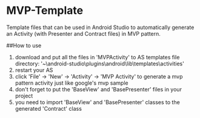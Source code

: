 # MVP-Template
Template files that can be used in Android Studio to automatically generate an Activity (with Presenter and Contract files) in MVP pattern.


##How to use
1. download and put all the files in 'MVPActivity' to AS templates file directory: '~\android-studio\plugins\android\lib\templates\activities'
2. restart your AS
3. click 'File' -> 'New' -> 'Activity' -> 'MVP Activity' to generate a mvp pattern activity just like google's mvp sample
4. don't forget to put the 'BaseView' and 'BasePresenter' files in your project
5. you need to import 'BaseView' and 'BasePresenter' classes to the generated 'Contract' class
